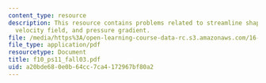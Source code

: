 ```yaml
---
content_type: resource
description: This resource contains problems related to streamline shapes of the 2-D
  velocity field, and pressure gradient.
file: /media/https%3A/open-learning-course-data-rc.s3.amazonaws.com/16-01-unified-engineering-i-ii-iii-iv-fall-2005-spring-2006/a20bde680e0b64cc7ca4172967bf80a2_f10_ps11_fall03.pdf
file_type: application/pdf
resourcetype: Document
title: f10_ps11_fall03.pdf
uid: a20bde68-0e0b-64cc-7ca4-172967bf80a2
---
```

